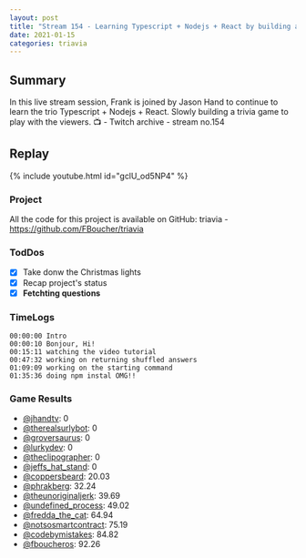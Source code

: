 ```yaml
---
layout: post
title: "Stream 154 - Learning Typescript + Nodejs + React by building a trivia game"
date: 2021-01-15
categories: triavia
---
```


## Summary

In this live stream session, Frank is joined by Jason Hand to continue to learn the trio Typescript + Nodejs + React. Slowly building a trivia game to play with the viewers.
📺 - Twitch archive - stream no.154

## Replay

{% include youtube.html id="gclU_od5NP4" %}
<br/><!--more-->

### Project

All the code for this project is available on GitHub: triavia - https://github.com/FBoucher/triavia

### TodDos

- [X] Take donw the Christmas lights
- [X] Recap project's status
- [X] **Fetchting questions**

### TimeLogs

    00:00:00 Intro
    00:00:10 Bonjour, Hi!
    00:15:11 watching the video tutorial
    00:47:32 working on returning shuffled answers
    01:09:09 working on the starting command
    01:35:36 doing npm instal OMG!!

### Game Results

- [@jhandtv](https://www.twitch.tv/jhandtv): 0
- [@therealsurlybot](https://www.twitch.tv/therealsurlybot): 0
- [@groversaurus](https://www.twitch.tv/groversaurus): 0
- [@lurkydev](https://www.twitch.tv/lurkydev): 0
- [@theclipographer](https://www.twitch.tv/theclipographer): 0
- [@jeffs_hat_stand](https://www.twitch.tv/jeffs_hat_stand): 0
- [@coppersbeard](https://www.twitch.tv/coppersbeard): 20.03
- [@phrakberg](https://www.twitch.tv/phrakberg): 32.24
- [@theunoriginaljerk](https://www.twitch.tv/theunoriginaljerk): 39.69
- [@undefined_process](https://www.twitch.tv/undefined_process): 49.02
- [@fredda_the_cat](https://www.twitch.tv/fredda_the_cat): 64.94
- [@notsosmartcontract](https://www.twitch.tv/notsosmartcontract): 75.19
- [@codebymistakes](https://www.twitch.tv/codebymistakes): 84.82
- [@fboucheros](https://www.twitch.tv/fboucheros): 92.26


